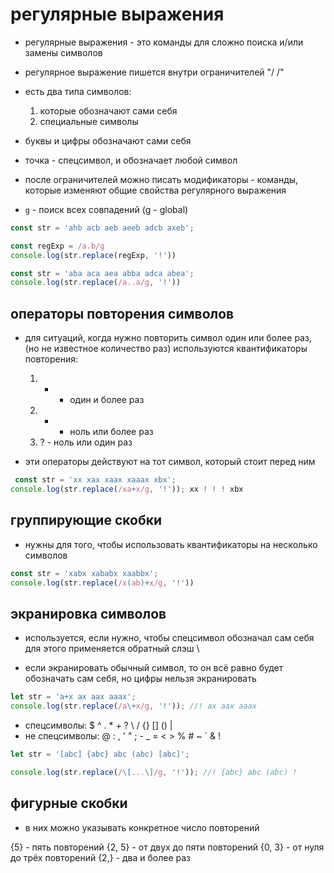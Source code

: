 # регулярные выражения

- регулярные выражения - это команды для сложно поиска и/или замены символов

- регулярное выражение пишется внутри ограничителей "/ /"

- есть два типа символов:
  1) которые обозначают сами себя
  2) специальные символы

- буквы и цифры обозначают сами себя

- точка - спецсимвол, и обозначает любой символ

- после ограничителей можно писать модификаторы - команды, которые изменяют общие свойства регулярного выражения

- `g` - поиск всех совпадений (g - global)

```js
const str = 'ahb acb aeb aeeb adcb axeb';

const regExp = /a.b/g
console.log(str.replace(regExp, '!'))

const str = 'aba aca aea abba adca abea';
console.log(str.replace(/a..a/g, '!'))
```


## операторы повторения символов

- для ситуаций, когда нужно повторить символ один или более раз, (но не известное количество раз) используются квантификаторы повторения:

  1) + - один и более раз
  2) * - ноль или более раз
  3) ? - ноль или один раз

- эти операторы действуют на тот символ, который стоит перед ним

```js
 const str = 'xx xax xaax xaaax xbx';
console.log(str.replace(/xa+x/g, '!')); xx ! ! ! xbx
```


## группирующие скобки

- нужны для того, чтобы использовать квантификаторы на несколько символов

```js
const str = 'xabx xababx xaabbx';
console.log(str.replace(/x(ab)+x/g, '!'))
```


## экранировка символов

- используется, если нужно, чтобы спецсимвол обозначал сам себя
для этого применяется обратный слэш \

- если экранировать обычный символ, то он всё равно будет обозначать сам себя, но цифры нельзя экранировать

```js
let str = 'a+x ax aax aaax';
console.log(str.replace(/a\+x/g, '!')); //! ax aax aaax
```


- спецсимволы: $ ^ . * + ? \ / {} [] () |
- не спецсимволы: @ : , ' " ; - _ = < > % # ~ ` & !

```js
let str = '[abc] {abc} abc (abc) [abc]';

console.log(str.replace(/\[...\]/g, '!')); //! {abc} abc (abc) ! 
```



## фигурные скобки

- в них можно указывать конкретное число повторений

{5} - пять повторений
{2, 5} - от двух до пяти повторений
{0, 3} - от нуля до трёх повторений
{2,} - два и более раз